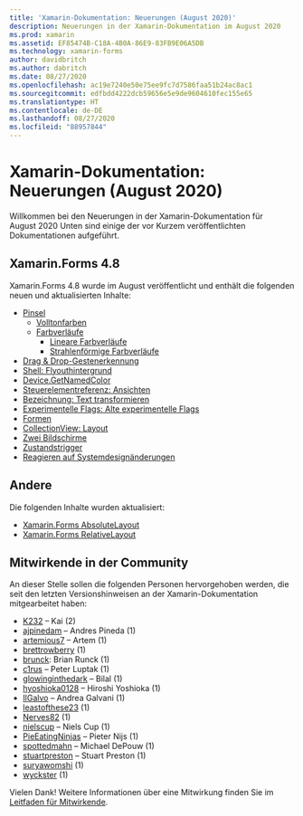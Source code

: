 ```yaml
---
title: 'Xamarin-Dokumentation: Neuerungen (August 2020)'
description: Neuerungen in der Xamarin-Dokumentation im August 2020
ms.prod: xamarin
ms.assetid: EF85474B-C18A-4B0A-86E9-83FB9E06A5DB
ms.technology: xamarin-forms
author: davidbritch
ms.author: dabritch
ms.date: 08/27/2020
ms.openlocfilehash: ac19e7240e50e75ee9fc7d7586faa51b24ac8ac1
ms.sourcegitcommit: edfbdd4222dcb59656e5e9de9604610fec155e65
ms.translationtype: HT
ms.contentlocale: de-DE
ms.lasthandoff: 08/27/2020
ms.locfileid: "88957844"
---
```

# <a name="xamarin-docs-whats-new-august-2020"></a>Xamarin-Dokumentation: Neuerungen (August 2020)

Willkommen bei den Neuerungen in der Xamarin-Dokumentation für August 2020 Unten sind einige der vor Kurzem veröffentlichten Dokumentationen aufgeführt.

## <a name="xamarinforms-48"></a>Xamarin.Forms 4.8

Xamarin.Forms 4.8 wurde im August veröffentlicht und enthält die folgenden neuen und aktualisierten Inhalte:

- [Pinsel](~/xamarin-forms/user-interface/brushes/index.md)
  - [Volltonfarben](~/xamarin-forms/user-interface/brushes/solidcolor.md)
  - [Farbverläufe](~/xamarin-forms/user-interface/brushes/gradient.md)
    - [Lineare Farbverläufe](~/xamarin-forms/user-interface/brushes/lineargradient.md)
    - [Strahlenförmige Farbverläufe](~/xamarin-forms/user-interface/brushes/radialgradient.md)
- [Drag & Drop-Gestenerkennung](~/xamarin-forms/app-fundamentals/gestures/drag-and-drop.md)
- [Shell: Flyouthintergrund](~/xamarin-forms/app-fundamentals/shell/flyout.md#flyout-backdrop)
- [Device.GetNamedColor](~/xamarin-forms/platform/device.md#devicegetnamedcolor)
- [Steuerelementreferenz: Ansichten](~/xamarin-forms/user-interface/controls/views.md)
- [Bezeichnung: Text transformieren](~/xamarin-forms/user-interface/text/label.md#transform-text)
- [Experimentelle Flags: Alte experimentelle Flags](~/xamarin-forms/internals/experimental-flags.md#old-experimental-flags)    
- [Formen](~/xamarin-forms/user-interface/shapes/index.md)
- [CollectionView: Layout](~/xamarin-forms/user-interface/collectionview/layout.md)
- [Zwei Bildschirme](~/xamarin-forms/app-fundamentals/dual-screen/index.md)
- [Zustandstrigger](~/xamarin-forms/app-fundamentals/triggers.md#state-triggers)
- [Reagieren auf Systemdesignänderungen](~/xamarin-forms/user-interface/theming/system-theme-changes.md)

## <a name="other"></a>Andere

Die folgenden Inhalte wurden aktualisiert:

- [Xamarin.Forms AbsoluteLayout](~/xamarin-forms/user-interface/layouts/absolutelayout.md)
- [Xamarin.Forms RelativeLayout](~/xamarin-forms/user-interface/layouts/relativelayout.md)

## <a name="community-contributors"></a>Mitwirkende in der Community

An dieser Stelle sollen die folgenden Personen hervorgehoben werden, die seit den letzten Versionshinweisen an der Xamarin-Dokumentation mitgearbeitet haben:

- [K232](https://github.com/K232) – Kai (2)
- [ajpinedam](https://github.com/ajpinedam) – Andres Pineda (1)
- [artemious7](https://github.com/artemious7) – Artem (1)
- [brettrowberry](https://github.com/brettrowberry) (1)
- [brunck](https://github.com/brunck): Brian Runck (1)
- [c1rus](https://github.com/c1rus) – Peter Luptak (1)
- [glowinginthedark](https://github.com/glowinginthedark) – Bilal (1)
- [hyoshioka0128](https://github.com/hyoshioka0128) – Hiroshi Yoshioka (1)
- [IlGalvo](https://github.com/IlGalvo) – Andrea Galvani (1)
- [leastofthese23](https://github.com/leastofthese23) (1)
- [Nerves82](https://github.com/Nerves82) (1)
- [nielscup](https://github.com/nielscup) – Niels Cup (1)
- [PieEatingNinjas](https://github.com/PieEatingNinjas) – Pieter Nijs (1)
- [spottedmahn](https://github.com/spottedmahn) – Michael DePouw (1)
- [stuartpreston](https://github.com/stuartpreston) – Stuart Preston (1)
- [suryawomshi](https://github.com/suryawomshi) (1)
- [wyckster](https://github.com/wyckster) (1)

Vielen Dank! Weitere Informationen über eine Mitwirkung finden Sie im [Leitfaden für Mitwirkende](https://github.com/MicrosoftDocs/xamarin-docs/blob/live/CONTRIBUTING.md).
